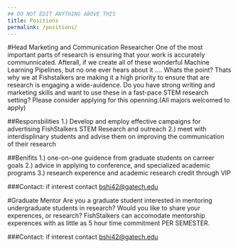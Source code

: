 ```yaml
---
## DO NOT EDIT ANYTHING ABOVE THIS
title: Positions
permalink: /positions/
---
```


#Head Marketing and Communication Researcher
One of the most important parts of research is ensuring that your work is accurately communnicated. Afterall, if we create all of these wonderful Machine Learning Pipelines, but no one ever hears about it .... Whats the point? Thats why we at Fishstalkers are making it a high priority to ensure that are research is engaging a wide-auidence. 
Do you have strong writing and marketing skills and want to use these in a fast-pace STEM research setting? Please consider applying for this openning.(All majors welcomed to apply)

##Responsbilities
1.) Develop and employ effective campaigns for advertising FishStalkers STEM Research and outreach
2.) meet with interdisplinary students and advise them on improving the communication of their research

##Benifits
1.) one-on-one guidence from graduate students on carreer goals
2.) advice in applying to conference, and specialized academic programs
3.) research experence and academic research credit through VIP

###Contact: 
if interest contact bshi42@gatech.edu

#Graduate Mentor
Are you a graduate student interested in mentoring undergraduate students in research? Would you like to share your experences, or research? FishStalkers can accomodate mentorship experences with as little as 5 hour time commitment PER SEMESTER.

###Contact: 
if interest contact bshi42@gatech.edu

